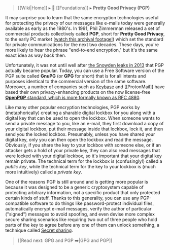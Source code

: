 > [[Wiki|Home]] ▸ :beginner: [[Foundations]] ▸ **Pretty Good Privacy (PGP)**

It may surprise you to learn that the same encryption technologies useful for protecting the privacy of our messages like e-mails today were generally available as early as the 1980's. In 1991, Phil Zimmerman released a set of commercial products collectively called **PGP**, short for **Pretty Good Privacy**, to the early PC market ([watch this archival footage!](https://www.youtube.com/watch?v=qz718OZRA2A&t=553)) which set the standard for private communications for the next two decades. These days, you're more likely to hear the phrase "end-to-end encryption," but it's the same exact idea as way back then.

Unfortunately, it was not until well after [the Snowden leaks in 2013](https://en.wikipedia.org/wiki/Edward_Snowden#Global_surveillance_disclosures) that PGP actually became popular. Today, you can use a Free Software version of the PGP suite called **GnuPG** (or **GPG** for short) that is for all intents and purposes identical to the commercial version of the same software. Moreover, a number of companies such as [Keybase](https://keybase.io/) and [[ProtonMail]] have based their own privacy-enhancing products on the now license-free [**OpenPGP** standard, which is more formally known as RFC 4880](https://tools.ietf.org/html/rfc4880).

Like many other popular encryption technologies, PGP works by (metaphorically) creating a sharable digital lockbox for you along with a digital key that can be used to open the lockbox. When someone wants to send a private message to you, like an e-mail, they first download a copy of your digital lockbox, put their message inside that lockbox, lock it, and then send you the locked lockbox. Presumably, unless you have shared your digital key, only you can then open the lockbox and read the message. Obviously, if you share the key to your lockbox with someone else, or if an attacker gets a hold of your private key, they can also read messages that were locked with your digital lockbox, so it's important that your digital key remain private. The technical term for the lockbox is (confusingly!) called a *public key*, while the technical term for the key to your lockbox is (much more intuitively) called a *private key*.

One of the reasons PGP is still around and is getting more popular is because it was designed to be a generic cryptosystem capable of protecting arbitrary information, not a specific product that only protected certain kinds of stuff. Thanks to this generality, you can use any PGP-compatible software to do things like password-protect individual files, automatically encrypt e-mail messages, verify the author of particular ("signed") messages to avoid spoofing, and even devise more complex secure sharing scenarios like requiring two out of three people who hold parts of the key to agree before any one of them can unlock something, a technique called [Secret sharing](https://en.wikipedia.org/wiki/Secret_sharing).

> [[Read next: GPG and PGP :arrow_right:|GPG and PGP]]